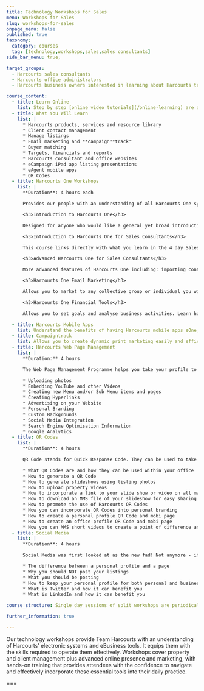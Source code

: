 ```yaml
---
title: Technology Workshops for Sales
menu: Workshops for Sales
slug: workshops-for-sales
onpage_menu: false
published: true
taxonomy:
  category: courses
  tag: [technology,workshops,sales,sales consultants]
side_bar_menu: true;

target_groups:
  - Harcourts sales consultants
  - Harcourts office administrators
  - Harcourts business owners interested in learning about Harcourts technology for sales

course_content:
  - title: Learn Online
    list: Step by step [online video tutorials](/online-learning) are also available. These pre-recorded audio-visual instructions act as a 1 on 1 coach for all aspects of Harcourts Technology.
  - title: What You Will Learn
    list: |
      * Harcourts products, services and resource library
      * Client contact management
      * Manage listings
      * Email marketing and **campaign**track™
      * Buyer matching
      * Targets, financials and reports
      * Harcourts consultant and office websites
      * eCampaign iPad app listing presentations
      * eAgent mobile apps
      * QR Codes
  - title: Harcourts One Workshops
    list: |
      **Duration**: 4 hours each

      Provides our people with an understanding of all Harcourts One systems and resources along with the knowledge and ability to implement and manage them in a Harcourts office.

      <h3>Introduction to Harcourts One</h3>

      Designed for anyone who would like a general yet broad introduction to Harcourts One and it’s capabilities.

      <h3>Introduction to Harcourts One for Sales Consultants</h3>

      This course links directly with what you learn in the 4 day Sales Programme, and it’s best to book in while the information is still fresh in your mind. The course will also cover Campaign Track – how to build: an email signature, personal profile and property drops.

      <h3>Advanced Harcourts One for Sales Consultants</h3>

      More advanced features of Harcourts One including: importing contacts, setting up smart groups, advanced saved listing searches to assist with weekly tasks, building a custom property list email marketing template, uploading your own images for email marketing, how to do a mail merge, setting up & tracking KPI’s.

      <h3>Harcourts One Email Marketing</h3>

      Allows you to market to any collective group or individual you wish to contact.  Learn how to produce personalised, high quality marketing material to send electronically.

      <h3>Harcourts One Financial Tools</h3>

      Allows you to set goals and analyse business activities. Learn how to use Harcourts One to grow your business through better planning and tracking.

  - title: Harcourts Mobile Apps
    list: Understand the benefits of having Harcourts mobile apps eOne, eCampaign and eInspect at your fingertips when you are away from the office.
  - title: Campaigntrack
    list: Allows you to create dynamic print marketing easily and efficiently.  Learn how to find, build and print marketing pieces that include custom information and images.
  - title: Harcourts Web Page Management
    list: |
      **Duration:** 4 hours

      The Web Page Management Programme helps you take your profile to the next level by maximising your marketing potential. Topics covered include:

      * Uploading photos
      * Embedding YouTube and other Videos
      * Creating new Menu and/or Sub Menu items and pages
      * Creating Hyperlinks
      * Advertising on your Website
      * Personal Branding
      * Custom Backgrounds
      * Social Media Integration
      * Search Engine Optimisation Information
      * Google Analytics
  - title: QR Codes
    list: |
      **Duration**: 4 hours

      QR Code stands for Quick Response Code. They can be used to take people who are offline, online. In the wise words of Gregg Toyama “Offline + Online = Inline.”. Topics covered include:

      * What QR Codes are and how they can be used within your office
      * How to generate a QR Code
      * How to generate slideshows using listing photos
      * How to upload property videos
      * How to incorporate a link to your slide show or video on all major real estate portals
      * How to download an MMS file of your slideshow for easy sharing
      * How to promote the use of Harcourts QR Codes
      * How you can incorporate QR Codes into personal branding
      * How to create a personal profile QR Code and mobi page
      * How to create an office profile QR Code and mobi page
      * How you can MMS short videos to create a point of difference and stand out from your competitors
  - title: Social Media
    list: |
      **Duration**: 4 hours

      Social Media was first looked at as the new fad! Not anymore - if Facebook were a country it would be the 3rd largest in the world! Social Media is here to stay, so why not come and learn how to do it properly. Topics covered include:

      * The difference between a personal profile and a page
      * Why you should NOT post your listings
      * What you should be posting
      * How to keep your personal profile for both personal and business use (yes you can separate it)
      * What is Twitter and how it can benefit you
      * What is LinkedIn and how it can benefit you

course_structure: Single day sessions of split workshops are periodically conducted by specialist Academy trainers in your local Academy training venue.

further_information: true

---
```


Our technology workshops provide Team Harcourts with an understanding of Harcourts’ electronic systems and eBusiness tools. It equips them with the skills required to operate them effectively. Workshops cover property and client management plus advanced online presence and marketing, with hands-on training that provides attendees with the confidence to navigate and effectively incorporate these essential tools into their daily practice.

===

